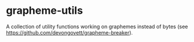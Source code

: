 # grapheme-utils

A collection of utility functions working on graphemes instead of bytes (see https://github.com/devongovett/grapheme-breaker).
